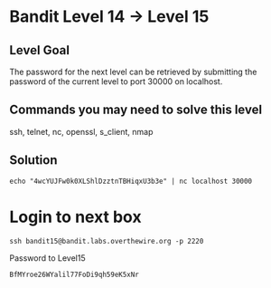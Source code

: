 # Bandit Level 14 → Level 15

## Level Goal

The password for the next level can be retrieved by submitting the password of the current level to port 30000 on localhost.

## Commands you may need to solve this level

ssh, telnet, nc, openssl, s_client, nmap

## Solution

```
echo "4wcYUJFw0k0XLShlDzztnTBHiqxU3b3e" | nc localhost 30000
```

# Login to next box
```
ssh bandit15@bandit.labs.overthewire.org -p 2220
```

Password to Level15

```
BfMYroe26WYalil77FoDi9qh59eK5xNr
```

